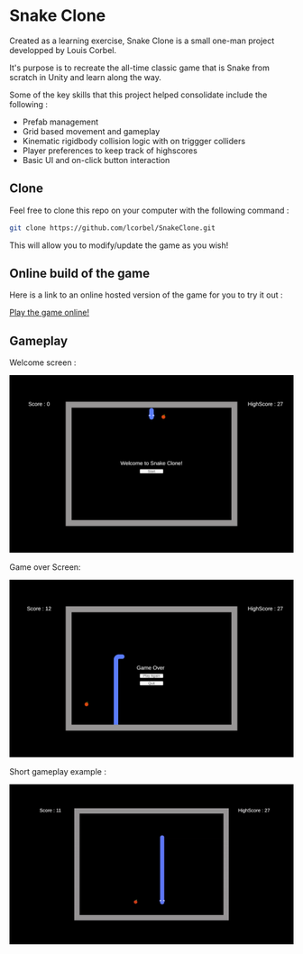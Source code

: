 # Snake Clone

Created as a learning exercise, Snake Clone is a small one-man project developped by Louis Corbel. 

It's purpose is to recreate the all-time classic game that is Snake from scratch in Unity and learn along the way.

Some of the key skills that this project helped consolidate include the following :

- Prefab management
- Grid based movement and gameplay
- Kinematic rigidbody collision logic with on triggger colliders
- Player preferences to keep track of highscores
- Basic UI and on-click button interaction

## Clone

Feel free to clone this repo on your computer with the following command :

```bash
git clone https://github.com/lcorbel/SnakeClone.git
```

This will allow you to modify/update the game as you wish!

## Online build of the game

Here is a link to an online hosted version of the game for you to try it out :

[Play the game online!](https://lcorbel.github.io/SnakeClone)

## Gameplay

Welcome screen : 

![Alt text](/Screenshots/welcome_screen.png?raw=true "Optional Title")

Game over Screen:

![Alt text](/Screenshots/game_over.png?raw=true "Optional Title")

Short gameplay example : 

![Alt text](/Screenshots/in_game_short_gif.gif?raw=true "Optional Title")